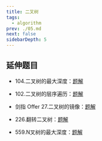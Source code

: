 ```yaml
---
title: 二叉树
tags: 
  - algorithm
prev: ./05.md
next: false
sidebarDepth: 5
---
```


## 延伸题目
- 104.二叉树的最大深度：[题解](../leetCode/104.md)

- 102.二叉树的层序遍历：[题解](../leetCode/102.md)

- 剑指 Offer 27.二叉树的镜像：[题解](../codingInterviews/27.md)
- 226.翻转二叉树：[题解](../leetCode/226.md)

- 559.N叉树的最大深度：[题解](../leetCode/559.md)